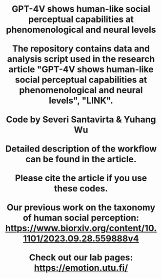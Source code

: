 
<h1 align="center">
GPT-4V shows human-like social perceptual capabilities at phenomenological and neural levels

The repository contains data and analysis script used in the research article "GPT-4V shows human-like social perceptual capabilities at phenomenological and neural levels", "LINK".

Code by Severi Santavirta & Yuhang Wu

Detailed description of the workflow can be found in the article. 

Please cite the article if you use these codes.

Our previous work on the taxonomy of human social perception: https://www.biorxiv.org/content/10.1101/2023.09.28.559888v4

Check out our lab pages: https://emotion.utu.fi/

